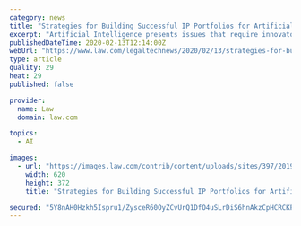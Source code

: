 ```yaml
---
category: news
title: "Strategies for Building Successful IP Portfolios for Artificial Intelligence Inventions"
excerpt: "Artificial Intelligence presents issues that require innovators to reconsider how to appropriately foster, protect, and enforce developments by their personnel. Patents can provide significant protection, but also present challenges in terms of patentability, inventorship, and novelty. Copyright can be used to protect software related ..."
publishedDateTime: 2020-02-13T12:14:00Z
webUrl: "https://www.law.com/legaltechnews/2020/02/13/strategies-for-building-successful-ip-portfolios-for-artificial-intelligence-inventions/"
type: article
quality: 29
heat: 29
published: false

provider:
  name: Law
  domain: law.com

topics:
  - AI

images:
  - url: "https://images.law.com/contrib/content/uploads/sites/397/2019/08/Artificial-Intelligence-Article-201908061349.jpg"
    width: 620
    height: 372
    title: "Strategies for Building Successful IP Portfolios for Artificial Intelligence Inventions"

secured: "5Y8nAH0Hzkh5Ispru1/ZysceR60OyZCvUrQ1DfO4uSLrDiS6hnAkzCpHCRCKPynZnZ9QeWyLrjUGS9ur7ABfSwE+NBr7DjV30PUKh2YpwlVTkWVOnMu1TW7fEsAyfA92fDN36OMfwTKaCUBQNjy8RjWJaCVNZcq00JFlLMXyJ8XfKH8LVxIXEJf+rLLBFgYefdN9pf/OOyDEc/JOYiYrY3WZDkXjgxMeX312Ec0V5xM4BtyYoba1NzG0jS3kIWJPAQ2ANNzqXu43NXLA5j+03z6nyPBKbI6JnBmDBzV11sMIZG34pcEn9oEznh2EwzeJ;J96l7OirybnYCsTb2Qq2CQ=="
---
```


